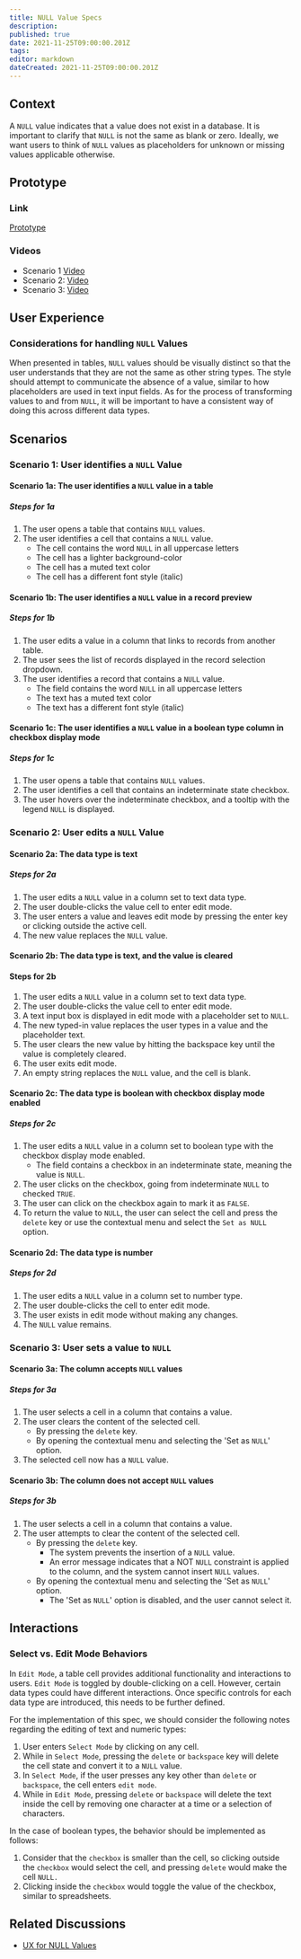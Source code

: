```yaml
---
title: NULL Value Specs
description: 
published: true
date: 2021-11-25T09:00:00.201Z
tags: 
editor: markdown
dateCreated: 2021-11-25T09:00:00.201Z
---
```


## Context

A `NULL` value indicates that a value does not exist in a database. It is important to clarify that `NULL` is not the same as blank or zero. Ideally, we want users to think of `NULL` values as placeholders for unknown or missing values applicable otherwise.

## Prototype

### Link

[Prototype](https://mathesar-prototype.netlify.app/?activeTable=2)

### Videos

- Scenario 1  [Video](https://www.loom.com/share/b12f7634961e4cf29e258d2e46f2a7be)
- Scenario 2: [Video](https://www.loom.com/share/bd127b3214794cd5bf22a146a1ea7ae8)
- Scenario 3: [Video](https://www.loom.com/share/c998551736104417ac671b5d556f3365)

## User Experience

### Considerations for handling `NULL` Values

When presented in tables, `NULL` values should be visually distinct so that the user understands that they are not the same as other string types. The style should attempt to communicate the absence of a value, similar to how placeholders are used in text input fields.
As for the process of transforming values to and from `NULL`, it will be important to have a consistent way of doing this across different data types.

## Scenarios

### Scenario 1: User identifies a `NULL` Value

#### Scenario 1a: The user identifies a `NULL` value in a table

##### Steps for 1a

1. The user opens a table that contains `NULL` values.
2. The user identifies a cell that contains a `NULL` value.
    - The cell contains the word `NULL` in all uppercase letters
    - The cell has a lighter background-color
    - The cell has a muted text color
    - The cell has a different font style (italic)

#### Scenario 1b: The user identifies a `NULL` value in a record preview

##### Steps for 1b

1. The user edits a value in a column that links to records from another table.
2. The user sees the list of records displayed in the record selection dropdown.
3. The user identifies a record that contains a `NULL` value.
    - The field contains the word `NULL` in all uppercase letters
    - The text has a muted text color
    - The text has a different font style (italic)

#### Scenario 1c: The user identifies a `NULL` value in a boolean type column in checkbox display mode

##### Steps for 1c

1. The user opens a table that contains `NULL` values.
2. The user identifies a cell that contains an indeterminate state checkbox.
3. The user hovers over the indeterminate checkbox, and a tooltip with the legend `NULL` is displayed.

### Scenario 2: User edits a `NULL` Value

#### Scenario 2a: The data type is text

##### Steps for 2a

1. The user edits a `NULL` value in a column set to text data type.
2. The user double-clicks the value cell to enter edit mode.
3. The user enters a value and leaves edit mode by pressing the enter key or clicking outside the active cell.
4. The new value replaces the `NULL` value.

#### Scenario 2b: The data type is text, and the value is cleared

#### Steps for 2b

1. The user edits a `NULL` value in a column set to text data type.
2. The user double-clicks the value cell to enter edit mode.
3. A text input box is displayed in edit mode with a placeholder set to `NULL`.
4. The new typed-in value replaces the user types in a value and the placeholder text.
5. The user clears the new value by hitting the backspace key until the value is completely cleared.
6. The user exits edit mode.
7. An empty string replaces the `NULL` value, and the cell is blank.

#### Scenario 2c: The data type is boolean with checkbox display mode enabled

##### Steps for 2c

1. The user edits a `NULL` value in a column set to boolean type with the checkbox display mode enabled.
    - The field contains a checkbox in an indeterminate state, meaning the value is `NULL`.
2. The user clicks on the checkbox, going from indeterminate `NULL` to checked `TRUE`.
3. The user can click on the checkbox again to mark it as `FALSE`.
4. To return the value to `NULL`, the user can select the cell and press the `delete` key or use the contextual menu and select the `Set as NULL` option.

#### Scenario 2d: The data type is number

##### Steps for 2d

1. The user edits a `NULL` value in a column set to number type.
2. The user double-clicks the cell to enter edit mode.
3. The user exists in edit mode without making any changes.
4. The `NULL` value remains.

### Scenario 3: User sets a value to `NULL`

#### Scenario 3a: The column accepts `NULL` values

##### Steps for 3a

1. The user selects a cell in a column that contains a value.
2. The user clears the content of the selected cell.
    - By pressing the `delete` key.
    - By opening the contextual menu and selecting the 'Set as `NULL`' option.
3. The selected cell now has a `NULL` value.

#### Scenario 3b: The column does not accept `NULL` values

##### Steps for 3b

1. The user selects a cell in a column that contains a value.
2. The user attempts to clear the content of the selected cell.
    - By pressing the `delete` key.
        - The system prevents the insertion of a `NULL` value.
        - An error message indicates that a NOT `NULL` constraint is applied to the column, and the system cannot insert `NULL` values.
    - By opening the contextual menu and selecting the 'Set as `NULL`' option.
        - The 'Set as `NULL`' option is disabled, and the user cannot select it.

## Interactions

### Select vs. Edit Mode Behaviors

In `Edit Mode`, a table cell provides additional functionality and interactions to users. `Edit Mode` is toggled by double-clicking on a cell. However, certain data types could have different interactions. Once specific controls for each data type are introduced, this needs to be further defined.

For the implementation of this spec, we should consider the following notes regarding the editing of text and numeric types:

1. User enters `Select Mode` by clicking on any cell.
2. While in `Select Mode`, pressing the `delete` or `backspace` key will delete the cell state and convert it to a `NULL` value.
3. In `Select Mode`, if the user presses any key other than `delete` or `backspace`, the cell enters `edit mode`. 
4. While in `Edit Mode`, pressing `delete` or `backspace` will delete the text inside the cell by removing one character at a time or a selection of characters.

In the case of boolean types, the behavior should be implemented as follows:

1. Consider that the `checkbox` is smaller than the cell, so clicking outside the `checkbox` would select the cell, and pressing `delete` would make the cell `NULL.`
2. Clicking inside the `checkbox` would toggle the value of the checkbox, similar to spreadsheets.

## Related Discussions

- [UX for NULL Values](https://github.com/centerofci/mathesar/discussions/832)
